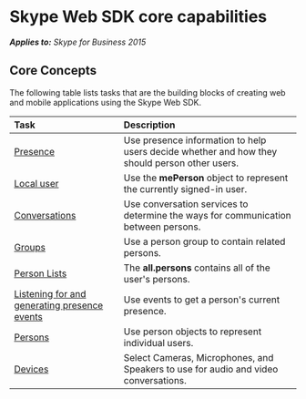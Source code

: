 
# Skype Web SDK core capabilities


 _**Applies to:** Skype for Business 2015_




## Core Concepts

The following table lists tasks that are the building blocks of creating web and mobile applications using the Skype Web SDK.


|Task|Description|
|:-----|:-----|
|[Presence](Presence.md)|Use presence information to help users decide whether and how they should person other users.|
|[Local user](LocalUser.md)|Use the **mePerson** object to represent the currently signed-in user.|
|[Conversations](Conversations.md)|Use conversation services to determine the ways for communication between persons.|
|[Groups](Groups.md)|Use a person group to contain related persons.|
|[Person Lists](PersonLists.md)|The **all.persons** contains all of the user's persons.|
|[Listening for and generating presence events](PresenceEvents.md)|Use events to get a person's current presence.|
|[Persons](Persons.md)|Use person objects to represent individual users.|
|[Devices](Devices.md)|Select Cameras, Microphones, and Speakers to use for audio and video conversations.|

